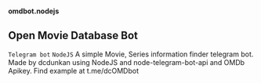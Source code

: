 #### omdbot.nodejs
## Open Movie Database Bot
`Telegram bot` `NodeJS`
A simple Movie, Series information finder telegram bot. Made by dcdunkan using NodeJS and node-telegram-bot-api and OMDb Apikey. Find example at t.me/dcOMDbot
